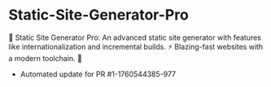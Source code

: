 # Static-Site-Generator-Pro
📄 Static Site Generator Pro: An advanced static site generator with features like internationalization and incremental builds. ⚡ Blazing-fast websites with a modern toolchain. 🚀


- Automated update for PR #1-1760544385-977